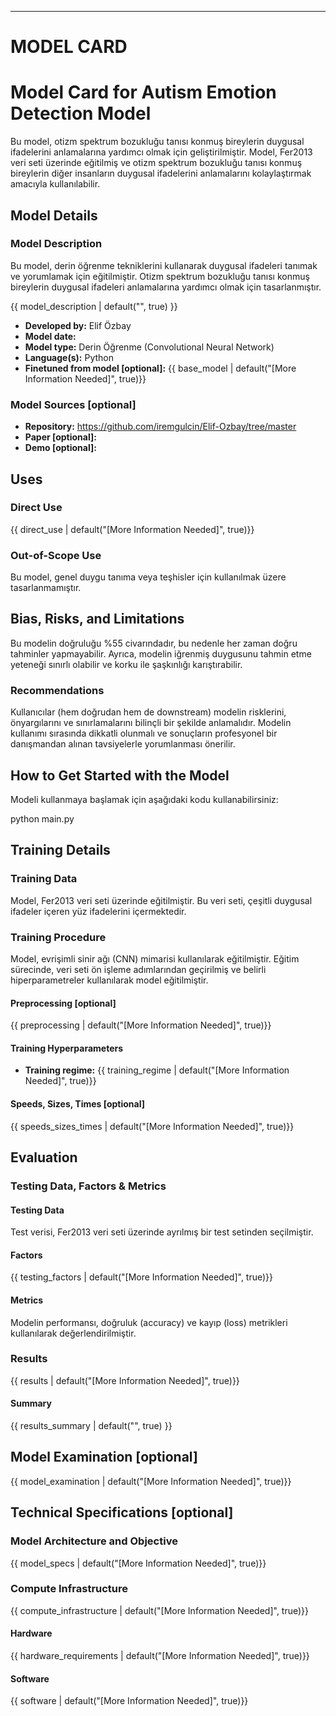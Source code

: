 ---
# MODEL CARD

# Model Card for Autism Emotion Detection Model

Bu model, otizm spektrum bozukluğu tanısı konmuş bireylerin duygusal ifadelerini anlamalarına yardımcı olmak için geliştirilmiştir. Model, Fer2013 veri seti üzerinde eğitilmiş ve otizm spektrum bozukluğu tanısı konmuş bireylerin diğer insanların duygusal ifadelerini anlamalarını kolaylaştırmak amacıyla kullanılabilir.

## Model Details

### Model Description

Bu model, derin öğrenme tekniklerini kullanarak duygusal ifadeleri tanımak ve yorumlamak için eğitilmiştir. Otizm spektrum bozukluğu tanısı konmuş bireylerin duygusal ifadeleri anlamalarına yardımcı olmak için tasarlanmıştır.

{{ model_description | default("", true) }}

- **Developed by:** Elif Özbay
- **Model date:** 
- **Model type:** Derin Öğrenme (Convolutional Neural Network)
- **Language(s):** Python
- **Finetuned from model [optional]:** {{ base_model | default("[More Information Needed]", true)}}

### Model Sources [optional]

<!-- Provide the basic links for the model. -->

- **Repository:** https://github.com/iremgulcin/Elif-Ozbay/tree/master
- **Paper [optional]:** 
- **Demo [optional]:** 

## Uses

<!-- Address questions around how the model is intended to be used, including the foreseeable users of the model and those affected by the model. -->

### Direct Use

<!-- This section is for the model use without fine-tuning or plugging into a larger ecosystem/app. -->

{{ direct_use | default("[More Information Needed]", true)}}


### Out-of-Scope Use

Bu model, genel duygu tanıma veya teşhisler için kullanılmak üzere tasarlanmamıştır.

## Bias, Risks, and Limitations

Bu modelin doğruluğu %55 civarındadır, bu nedenle her zaman doğru tahminler yapmayabilir. Ayrıca, modelin iğrenmiş duygusunu tahmin etme yeteneği sınırlı olabilir ve korku ile şaşkınlığı karıştırabilir.

### Recommendations

Kullanıcılar (hem doğrudan hem de downstream) modelin risklerini, önyargılarını ve sınırlamalarını bilinçli bir şekilde anlamalıdır. Modelin kullanımı sırasında dikkatli olunmalı ve sonuçların profesyonel bir danışmandan alınan tavsiyelerle yorumlanması önerilir.

## How to Get Started with the Model

Modeli kullanmaya başlamak için aşağıdaki kodu kullanabilirsiniz:

python main.py

## Training Details

### Training Data

<!-- This should link to a Dataset Card, perhaps with a short stub of information on what the training data is all about as well as documentation related to data pre-processing or additional filtering. -->

Model, Fer2013 veri seti üzerinde eğitilmiştir. Bu veri seti, çeşitli duygusal ifadeler içeren yüz ifadelerini içermektedir.

### Training Procedure

<!-- This relates heavily to the Technical Specifications. Content here should link to that section when it is relevant to the training procedure. -->
Model, evrişimli sinir ağı (CNN) mimarisi kullanılarak eğitilmiştir. Eğitim sürecinde, veri seti ön işleme adımlarından geçirilmiş ve belirli hiperparametreler kullanılarak model eğitilmiştir.

#### Preprocessing [optional]

{{ preprocessing | default("[More Information Needed]", true)}}


#### Training Hyperparameters

- **Training regime:** {{ training_regime | default("[More Information Needed]", true)}} <!--fp32, fp16 mixed precision, bf16 mixed precision, bf16 non-mixed precision, fp16 non-mixed precision, fp8 mixed precision -->

#### Speeds, Sizes, Times [optional]

<!-- This section provides information about throughput, start/end time, checkpoint size if relevant, etc. -->

{{ speeds_sizes_times | default("[More Information Needed]", true)}}

## Evaluation

<!-- This section describes the evaluation protocols and provides the results. -->

### Testing Data, Factors & Metrics

#### Testing Data

Test verisi, Fer2013 veri seti üzerinde ayrılmış bir test setinden seçilmiştir.

#### Factors

<!-- These are the things the evaluation is disaggregating by, e.g., subpopulations or domains. -->

{{ testing_factors | default("[More Information Needed]", true)}}

#### Metrics

Modelin performansı, doğruluk (accuracy) ve kayıp (loss) metrikleri kullanılarak değerlendirilmiştir.

### Results

{{ results | default("[More Information Needed]", true)}}

#### Summary

{{ results_summary | default("", true) }}

## Model Examination [optional]

<!-- Relevant interpretability work for the model goes here -->

{{ model_examination | default("[More Information Needed]", true)}}


## Technical Specifications [optional]

### Model Architecture and Objective

{{ model_specs | default("[More Information Needed]", true)}}

### Compute Infrastructure

{{ compute_infrastructure | default("[More Information Needed]", true)}}

#### Hardware

{{ hardware_requirements | default("[More Information Needed]", true)}}

#### Software

{{ software | default("[More Information Needed]", true)}}






